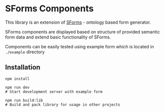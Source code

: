 # SForms Components

This library is an extension of 
[SForms](https://github.com/kbss-cvut/s-forms) - ontology based form generator.

SForms components are displayed based on structure of provided semantic form data
and extend basic functionality of SForms.

Components can be easily tested using example form which is located in `./example` directory

## Installation

```
npm install

npm run dev
# Start development server with example form

npm run build:lib
# Build and pack library for usage in other projects
```
